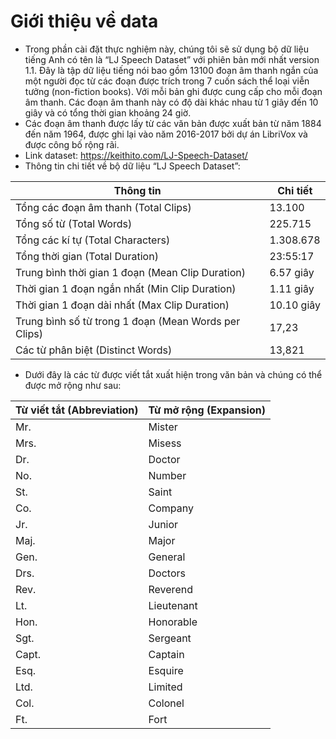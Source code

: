 # **Giới thiệu về data**
- Trong phần cài đặt thực nghiệm này, chúng tôi sẽ sử dụng bộ dữ liệu tiếng Anh có tên là “LJ Speech Dataset” với phiên bản mới nhất version 1.1. Đây là tập dữ liệu tiếng nói bao gồm 13100 đoạn âm thanh ngắn của một người đọc từ các đoạn được trích trong 7 cuốn sách thể loại viễn tưởng (non-fiction books). Với mỗi bản ghi được cung cấp cho mỗi đoạn âm thanh. Các đoạn âm thanh này có độ dài khác nhau từ 1 giây đến 10 giây và có tổng thời gian khoảng 24 giờ.
- Các đoạn âm thanh được lấy từ các văn bản được xuất bản từ năm 1884 đến năm 1964, được ghi lại vào năm 2016-2017 bởi dự án LibriVox và được công bố rộng rãi.
- Link dataset: https://keithito.com/LJ-Speech-Dataset/
- Thông tin chi tiết về bộ dữ liệu “LJ Speech Dataset”:

Thông tin |Chi tiết
--- | ---
Tổng các đoạn âm thanh (Total Clips) | 13.100
Tổng số từ (Total Words) | 225.715 
Tổng các kí tự (Total Characters) | 1.308.678
Tổng thời gian (Total Duration) | 23:55:17
Trung bình thời gian 1 đoạn (Mean Clip Duration) | 6.57 giây
Thời gian 1 đoạn ngắn nhất (Min Clip Duration) | 1.11 giây
Thời gian 1 đoạn dài nhất (Max Clip Duration) | 10.10 giây
Trung bình số từ trong 1 đoạn (Mean Words per Clips) | 17,23
Các từ phân biệt (Distinct Words) | 13,821
	
- Dưới đây là các từ được viết tắt xuất hiện trong văn bản và chúng có thể được mở rộng như sau:

Từ viết tắt (Abbreviation) |Từ mở rộng (Expansion)
--- | ---
Mr. | Mister
Mrs. | Misess
Dr. | Doctor
No. | Number
St. | Saint
Co. | Company
Jr. | Junior
Maj. | Major
Gen. | General
Drs. | Doctors
Rev. | Reverend
Lt. | Lieutenant
Hon. | Honorable
Sgt. | Sergeant
Capt. | Captain
Esq. | Esquire
Ltd. | Limited
Col. | Colonel
Ft. | Fort
	

	
	
	
	
	
	
	
	
 
	
	
